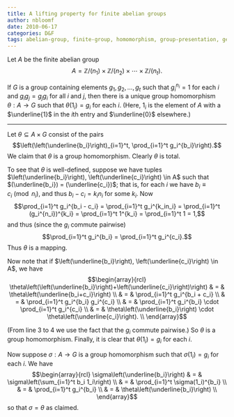 ```yaml
---
title: A lifting property for finite abelian groups
author: nbloomf
date: 2010-06-17
categories: D&F
tags: abelian-group, finite-group, homomorphism, group-presentation, generating-set
---
```


Let $A$ be the finite abelian group $$A = \mathbb{Z}/(n_1) \times \mathbb{Z}/(n_2) \times \cdots \times \mathbb{Z}/(n_t).$$

If $G$ is a group containing elements $g_1, g_2, \ldots, g_t$ such that $g_i^{n_i} = 1$ for each $i$ and $g_ig_j = g_jg_i$ for all $i$ and $j$, then there is a unique group homomorphism $\theta : A \rightarrow G$ such that $\theta(1_i) = g_i$ for each $i$. (Here, $1_i$ is the element of $A$ with a $\underline{1}$ in the $i$th entry and $\underline{0}$ elsewhere.)

* * *

Let $\theta \subseteq A \times G$ consist of the pairs $$\left(\left(\underline{b_i}\right)_{i=1}^t, \prod_{i=1}^t g_i^{b_i}\right).$$ We claim that $\theta$ is a group homomorphism. Clearly $\theta$ is total.

To see that $\theta$ is well-defined, suppose we have tuples $\left(\underline{b_i}\right), \left(\underline{c_i}\right) \in A$ such that $(\underline{b_i}) = (\underline{c_i})$; that is, for each $i$ we have $b_i \equiv c_i \pmod{n_i}$, and thus $b_i - c_i = k_in_i$ for some $k_i$. Now $$\prod_{i=1}^t g_i^{b_i - c_i} = \prod_{i=1}^t g_i^{k_in_i} = \prod_{i=1}^t (g_i^{n_i})^{k_i} = \prod_{i=1}^t 1^{k_i} = \prod_{i=1}^t 1 = 1,$$ and thus (since the $g_i$ commute pairwise) $$\prod_{i=1}^t g_i^{b_i} = \prod_{i=1}^t g_i^{c_i}.$$ Thus $\theta$ is a mapping.

Now note that if $\left(\underline{b_i}\right), \left(\underline{c_i}\right) \in A$, we have 
$$\begin{array}{rcl} 
\theta\left(\left(\underline{b_i}\right)+\left(\underline{c_i}\right)\right) 
 & = & \theta\left(\underline{b_i+c_i}\right) \\
 & = & \prod_{i=1}^t g_i^{b_i + c_i} \\
 & = & \prod_{i=1}^t g_i^{b_i} g_i^{c_i} \\
 & = & \prod_{i=1}^t g_i^{b_i} \cdot \prod_{i=1}^t g_i^{c_i} \\
 & = & \theta\left(\underline{b_i}\right) \cdot \theta\left(\underline{c_i}\right). \\
\end{array}$$

(From line 3 to 4 we use the fact that the $g_i$ commute pairwise.) So $\theta$ is a group homomorphism. Finally, it is clear that $\theta(1_i) = g_i$ for each $i$.

Now suppose $\sigma : A \rightarrow G$ is a group homomorphism such that $\sigma(1_i) = g_i$ for each $i$. We have
$$\begin{array}{rcl}
\sigma\left(\underline{b_i}\right)
 & = & \sigma\left(\sum_{i=1}^t b_i 1_i\right) \\
 & = & \prod_{i=1}^t \sigma(1_i)^{b_i} \\
 & = & \prod_{i=1}^t g_i^{b_i} \\
 & = & \theta\left(\underline{b_i}\right) \\
\end{array}$$
so that $\sigma = \theta$ as claimed.
